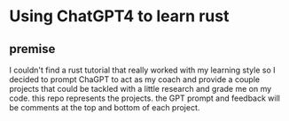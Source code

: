 # Using ChatGPT4 to learn rust

## premise

I couldn't find a rust tutorial that really worked with my learning style so I decided to
prompt ChaGPT to act as my coach and provide a couple projects that could be tackled with a
little research and grade me on my code. this repo represents the projects. the GPT prompt
and feedback will be comments at the top and bottom of each project.
